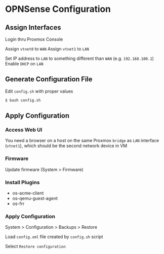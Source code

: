 # OPNSense Configuration

## Assign Interfaces

Login thru Proxmox Console

Assign `vtnet0` to `WAN`
Assign `vtnet1` to `LAN`

Set IP address to `LAN` to something different than `WAN` (e.g. `192.168.100.1`)
Enable `DHCP` on `LAN`

## Generate Configuration File

Edit `config.sh` with proper values

```bash
$ bash config.sh
```

## Apply Configuration

### Access Web UI

You need a browser on a host on the same Proxmox `bridge` as `LAN` interface (`vtnet1`), which should be the second network device in VM

### Firmware

Update firmware (System > Firmware)

### Install Plugins

- os-acme-client
- os-qemu-guest-agent
- os-frr

### Apply Configuration 

System > Configuration > Backups > Restore

Load `config.xml` file created by `config.sh` script

Select `Restore configuration`



